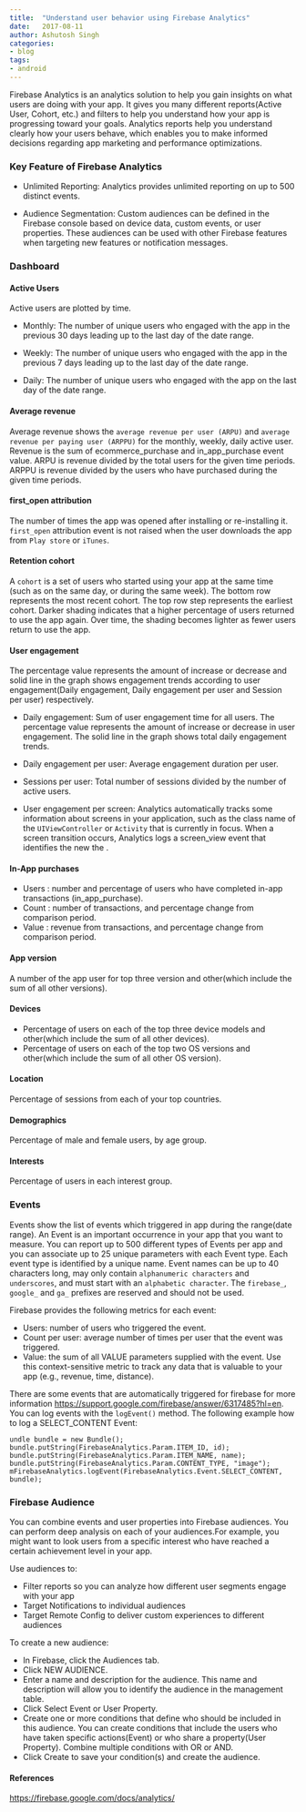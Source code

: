 ```yaml
---
title:  "Understand user behavior using Firebase Analytics"
date:   2017-08-11
author: Ashutosh Singh
categories:
- blog
tags:
- android
---
```



Firebase Analytics is an analytics solution to help you gain insights on what users are doing with your app. It gives you many different reports(Active User, Cohort, etc.) and filters to help you understand how your app is progressing toward your goals. Analytics reports help you understand clearly how your users behave, which enables you to make informed decisions regarding app marketing and performance optimizations.

### Key Feature of Firebase Analytics

* Unlimited Reporting: Analytics provides unlimited reporting on up to 500 distinct events.

* Audience Segmentation: Custom audiences can be defined in the Firebase console based on device data, custom events, or user properties. These audiences can be used with other Firebase features when targeting new features or notification messages.

### Dashboard

#### Active Users
Active users are plotted by time.

* Monthly:  The number of unique users who engaged with the app in the previous 30 days leading up to the last day of the date range.

* Weekly: The number of unique users who engaged with the app in the previous 7 days leading up to the last day of the date range.

* Daily: The number of unique users who engaged with the app on the last day of the date range.

#### Average revenue
Average revenue shows the `average revenue per user (ARPU)` and `average revenue per paying user (ARPPU)` for the monthly, weekly, daily active user. Revenue is the sum of ecommerce_purchase and in_app_purchase event value. ARPU is revenue divided by the total users for the given time periods. ARPPU is revenue divided by the users who have purchased during the given time periods.

#### first_open attribution
The number of times the app was opened after installing or re-installing it. `first_open` attribution event is not raised when the user downloads the app from `Play store` or `iTunes`.

#### Retention cohort
A `cohort` is a set of users who started using your app at the same time (such as on the same day, or during the same week). The bottom row represents the most recent cohort. The top row step represents the earliest cohort. Darker shading indicates that a higher percentage of users returned to use the app again. Over time, the shading becomes lighter as fewer users return to use the app.

#### User engagement
The percentage value represents the amount of increase or decrease and solid line in the graph shows engagement trends according to user engagement(Daily engagement, Daily engagement per user and Session per user) respectively.

* Daily engagement: Sum of user engagement time for all users. The percentage value represents the amount of increase or decrease in user engagement. The solid line in the graph shows total daily engagement trends.

* Daily engagement per user: Average engagement duration per user.

* Sessions per user: Total number of sessions divided by the number of active users.

* User engagement per screen: Analytics automatically tracks some information about screens in your application, such as the class name of the `UIViewController` or `Activity` that is currently in focus. When a screen transition occurs, Analytics logs a screen_view event that identifies the new the .

#### In-App purchases
* Users : number and percentage of users who have completed in-app transactions (in_app_purchase).
* Count : number of transactions, and percentage change from comparison period.
* Value : revenue from transactions, and percentage change from comparison period.

#### App version
A number of the app user for top three version and other(which include the sum of all other versions).

####  Devices
* Percentage of users on each of the top three device models and other(which include the sum of all other devices).
* Percentage of users on each of the top two OS versions and other(which include the sum of all other OS version).

#### Location
Percentage of sessions from each of your top countries.

#### Demographics
Percentage of male and female users, by age group.

#### Interests
Percentage of users in each interest group.

### Events
Events show the list of events which triggered in app during the range(date range). An Event is an important occurrence in your app that you want to measure. You can report up to 500 different types of Events per app and you can associate up to 25 unique parameters with each Event type. Each event type is identified by a unique name. Event names can be up to 40 characters long, may only contain `alphanumeric characters` and `underscores`, and must start with an `alphabetic character`. The `firebase_`, `google_` and `ga_` prefixes are reserved and should not be used.

Firebase provides the following metrics for each event:
* Users: number of users who triggered the event.
* Count per user: average number of times per user that the event was triggered.
* Value: the sum of all VALUE parameters supplied with the event. Use this context-sensitive metric to track any data that is valuable to your app (e.g., revenue, time, distance).

There are some events that are automatically triggered for firebase for more information https://support.google.com/firebase/answer/6317485?hl=en. You can log events with the `logEvent()` method.
The following example how to log a SELECT_CONTENT Event:

```
undle bundle = new Bundle();
bundle.putString(FirebaseAnalytics.Param.ITEM_ID, id);
bundle.putString(FirebaseAnalytics.Param.ITEM_NAME, name);
bundle.putString(FirebaseAnalytics.Param.CONTENT_TYPE, "image");
mFirebaseAnalytics.logEvent(FirebaseAnalytics.Event.SELECT_CONTENT, bundle);
```

### Firebase Audience

You can combine events and user properties into Firebase audiences. You can perform deep analysis on each of your audiences.For example, you might want to look users from a specific interest who have reached a certain achievement level in your app.

Use audiences to:
* Filter reports so you can analyze how different user segments engage with your app
* Target Notifications to individual audiences
* Target Remote Config to deliver custom experiences to different audiences

To create a new audience:

* In Firebase, click the Audiences tab.
* Click NEW AUDIENCE.
* Enter a name and description for the audience. This name and description will allow you to identify the  audience in the management table.
* Click Select Event or User Property.
* Create one or more conditions that define who should be included in this audience. You can create conditions that include the users who have taken specific actions(Event) or who share a property(User Property). Combine multiple conditions with OR or AND.
* Click Create to save your condition(s) and create the audience.


#### References
https://firebase.google.com/docs/analytics/
